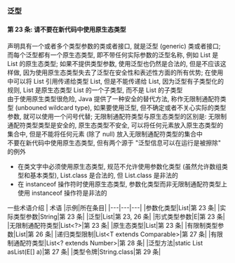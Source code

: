 ### 泛型

#### 第 23 条: 请不要在新代码中使用原生态类型
声明具有一个或者多个类型参数的类或者接口, 就是泛型 (generic) 类或者接口; 而每个泛型都有一个原生态类型, 即不带任何实际参数的泛型名称, 例如 List 是 List<String> 的原生态类型; 如果不提供类型参数, 使用泛型也仍然是合法的, 但是不应该这样做, 因为使用原生态类型失去了泛型在安全性和表述性方面的所有优势; 在使用中可以将 List<String> 引用传递给类型 List, 但是不能传递给 List<Object>, 因为泛型有子类型化的规则, List<String> 是原生态类型 List 的一个子类型, 而不是 List<String> 的子类型  
由于使用原生类型很危险, Java 提供了一种安全的替代方法, 称作无限制通配符类型 (unbouned wildcard type), 如果要使用泛型, 但不确定或者不关心实际的类型参数, 就可以使用一个问号代替; 无限制通配符类型与原生态类型的区别是: 无限制通配符类型类型是安全的, 原生态类型不安全, 可以将任何元素放入原生态类型的集合中, 但是不能将任何元素 (除了 null) 放入无限制通配符类型的集合中  
不要在新代码中使用原生态类型, 但有两个源于 "泛型信息可以在运行是被擦除" 的例外
- 在类文字中必须使用原生态类型, 规范不允许使用参数化类型 (虽然允许数组类型和基本类型), List.class 是合法的, 但 List<String>.class 是非法的
- 在 instanceof 操作符时使用原生态类型, 参数化类型而非无限制通配符类型上使用 instanceof 操作符是非法的

一些术语介绍
| 术语 |示例|所在条目|
|---|---|---|
|参数化类型|List<String>|第 23 条|
|实际类型参数|String|第 23 条|
|泛型|List<E>|第 23, 26 条|
|形式类型参数|E|第 23 条|
|无限制通配符类型|List<?>|第 23 条|
|原生态类型|List|第 23 条|
|有限制类型参数|List<E extends Number>|第 26 条|
|递归类型限制|List<T extends Comparable<T>>|第 27 条|
|有限制通配符类型|List<? extends Number>|第 28 条|
|泛型方法|static <E> List<E> asList(E[] a)|第 27 条|
|类型令牌|String.class|第 29 条|
